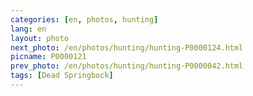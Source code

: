 ```yaml
---
categories: [en, photos, hunting]
lang: en
layout: photo
next_photo: /en/photos/hunting/hunting-P0000124.html
picname: P0000121
prev_photo: /en/photos/hunting/hunting-P0000042.html
tags: [Dead Springbock]
---
```

